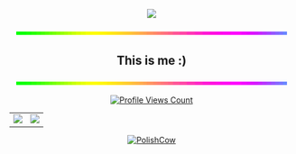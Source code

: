 <p align="center">
  <img src="http://cdn.lowgif.com/full/f469ea7b69100f02-.gif" />
  </p>
<p align="center">
  <img src="https://raw.githubusercontent.com/Bennitenni111/Bennitenni111/main/rainbowline.gif" />
</p>

<h2 align="center">This is me :)</h2>
<p align="center">
  <img src="https://raw.githubusercontent.com/Bennitenni111/Bennitenni111/main/rainbowline.gif" />
</p>
<a href="https://github.com/Bennitenni111">
  <p align="center">
    <img src="https://komarev.com/ghpvc/?username=Bennitenni111" alt="Profile Views Count">
  </p>
</a>

<p align="center">
<table>
  <tr>
    <td align="center" style="padding=0;width=50%;">
      <img src="https://github-readme-stats.vercel.app/api/?username=Bennitenni111&title_color=4F8CC9&text_color=9f9f9f&show_icons=true&bg_color=00000000&hide_border=true&icon_color=4F8CC9&hide_title=true&count_private=true" />
    </td>
    <td align="center" style="padding=0;width=50%;">
      <img src="https://github-readme-stats.quantumlytangled.vercel.app/api/top-langs/?username=Bennitenni111&title_color=4F8CC9&text_color=9f9f9f&layout=compact&show_icons=true&bg_color=00000000&hide_border=true&icon_color=00000000&count_private=true" />
    </td>
  </tr>
</table>
</p>

<div align="center">
  <a href="https://www.youtube.com/watch?v=rRPQs_kM_nw"><img src="https://img.youtube.com/vi/rRPQs_kM_nw/0.jpg" alt="PolishCow"></a>
</div>
